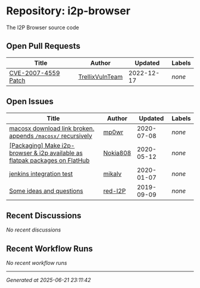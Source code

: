 # Repository: i2p-browser

The I2P Browser source code

## Open Pull Requests


| Title | Author | Updated | Labels |
|-------|--------|---------|--------|
| [CVE-2007-4559 Patch](https://github.com/i2p/i2p-browser/pull/9) | [TrellixVulnTeam](https://github.com/TrellixVulnTeam) | 2022-12-17 | *none* |



## Open Issues


| Title | Author | Updated | Labels |
|-------|--------|---------|--------|
| [macosx download link broken. appends `/macosx/` recursively](https://github.com/i2p/i2p-browser/issues/8) | [mp0wr](https://github.com/mp0wr) | 2020-07-08 | *none* |
| [[Packaging] Make i2p-browser & i2p available as flatpak packages on FlatHub](https://github.com/i2p/i2p-browser/issues/7) | [Nokia808](https://github.com/Nokia808) | 2020-05-12 | *none* |
| [jenkins integration test](https://github.com/i2p/i2p-browser/issues/1) | [mikalv](https://github.com/mikalv) | 2020-01-07 | *none* |
| [Some ideas and questions](https://github.com/i2p/i2p-browser/issues/2) | [red-I2P](https://github.com/red-I2P) | 2019-09-09 | *none* |



## Recent Discussions


*No recent discussions*


## Recent Workflow Runs


*No recent workflow runs*


---
*Generated at 2025-06-21 23:11:42*
